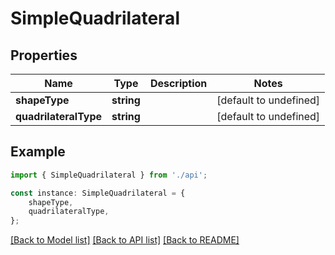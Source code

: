 # SimpleQuadrilateral


## Properties

Name | Type | Description | Notes
------------ | ------------- | ------------- | -------------
**shapeType** | **string** |  | [default to undefined]
**quadrilateralType** | **string** |  | [default to undefined]

## Example

```typescript
import { SimpleQuadrilateral } from './api';

const instance: SimpleQuadrilateral = {
    shapeType,
    quadrilateralType,
};
```

[[Back to Model list]](../README.md#documentation-for-models) [[Back to API list]](../README.md#documentation-for-api-endpoints) [[Back to README]](../README.md)
